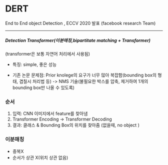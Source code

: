 # DERT
End to End object Detection , ECCV 2020 발표 (facebook research Team)

------------
##### Detection Transformer(이분매칭,bipartitate matching + Transformer)
(transformer은 보통 자연어 처리에서 사용됨)

- 특징: simple, 좋은 성능

- 기존 논문 문제점: Prior knolege의 요구가 너무 많아 복잡함(bounding box의 형태, 겹칠시 처리법 등) -> NMS 기술(불필요한 박스를 압축, 제거하여 1개의 bounding box만 나올 수 있도록)

### 순서
1. 입력: CNN 이미지에서 feature를 찾아냄
2. Transformer Encoding -> Transformer Decoding
3. 결과: 클래스 & Bounding Box의 위치를 찾아줌 (없을때, no object )

### 이분매칭
- 중복X 
- 순서가 상관 X(위치 상관 없음)